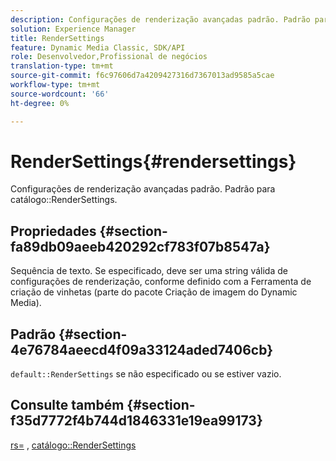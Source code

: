 ```yaml
---
description: Configurações de renderização avançadas padrão. Padrão para RenderSettings do catálogo.
solution: Experience Manager
title: RenderSettings
feature: Dynamic Media Classic, SDK/API
role: Desenvolvedor,Profissional de negócios
translation-type: tm+mt
source-git-commit: f6c97606d7a4209427316d7367013ad9585a5cae
workflow-type: tm+mt
source-wordcount: '66'
ht-degree: 0%

---
```



# RenderSettings{#rendersettings}

Configurações de renderização avançadas padrão. Padrão para catálogo::RenderSettings.

## Propriedades {#section-fa89db09aeeb420292cf783f07b8547a}

Sequência de texto. Se especificado, deve ser uma string válida de configurações de renderização, conforme definido com a Ferramenta de criação de vinhetas (parte do pacote Criação de imagem do Dynamic Media).

## Padrão {#section-4e76784aeecd4f09a33124aded7406cb}

`default::RenderSettings` se não especificado ou se estiver vazio.

## Consulte também {#section-f35d7772f4b744d1846331e19ea99173}

[rs=](../../../../../ir-api/http-protocol/image-rendering-api-ref/c-ir-http-protocol-ref/c-ir-http-protocol-command-reference/r-ir-rs.md#reference-d20cefaaa6cd4f449d1591c87959b4cf) ,  [catálogo::RenderSettings](../../../../../ir-api/material-cat/image-rendering-api-ref/c-ir-material-catalog/c-ir-attributes-reference/r-ir-rendersettings.md#reference-f3ae5e18095d40b2a8edef957dd82fbd)
